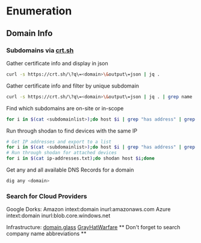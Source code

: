 # Enumeration

## Domain Info
### Subdomains via [crt.sh](https://crt.sh)
Gather certificate info and display in json
```bash
curl -s https://crt.sh/\?q\=<domain>\&output\=json | jq .
```
Gather certificate info and filter by unique subdomain
```bash
curl -s https://crt.sh/\?q\=<domain>\&output\=json | jq . | grep name | cut -d":" -f2 | grep -v "CN=" | cut -d'"' -f2 | awk '{gsub(/\\n/,"\n");}1;' | sort -u
```
Find which subdomains are on-site or in-scope
```bash
for i in $(cat <subdomainlist>);do host $i | grep "has address" | grep <domain> | cut -d" " -f1,4;done
```
Run through shodan to find devices with the same IP
```bash
# Get IP addresses and export to a list
for i in $(cat <subdomainlist>);do host $i | grep "has address" | grep <domain> | cut -d" " -f4 >> ip-addresses.txt;done
# Run through shodan for attached devices
for i in $(cat ip-addresses.txt);do shodan host $i;done
```
Get any and all available DNS Records for a domain
```bash
dig any <domain>
```

### Search for Cloud Providers
Google Dorks:
Amazon
    intext:domain inurl:amazonaws.com
Azure
    intext:domain inurl:blob.core.windows.net

Infrastructure:
[domain.glass](https://domain.glass)
[GrayHatWarfare](https://grayhatwarfare.com)
** Don't forget to search company name abbreviations **

